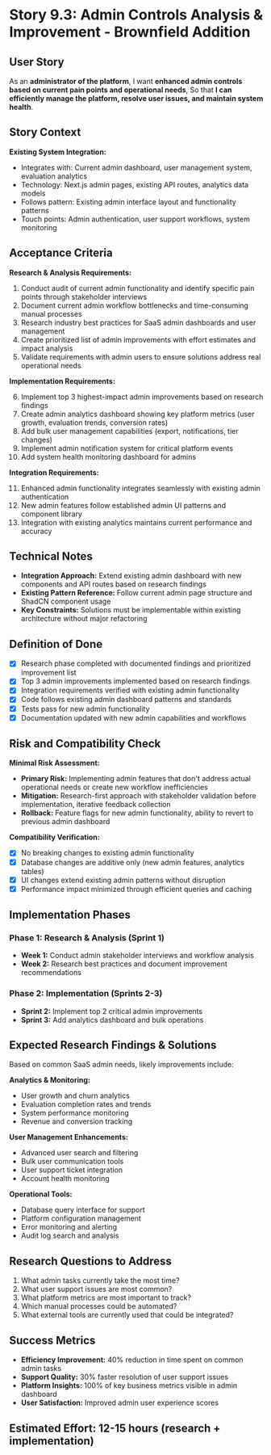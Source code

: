 # Story 9.3: Admin Controls Analysis & Improvement - Brownfield Addition

## User Story

As an **administrator of the platform**,
I want **enhanced admin controls based on current pain points and operational needs**,
So that **I can efficiently manage the platform, resolve user issues, and maintain system health**.

## Story Context

**Existing System Integration:**

- Integrates with: Current admin dashboard, user management system, evaluation analytics
- Technology: Next.js admin pages, existing API routes, analytics data models
- Follows pattern: Existing admin interface layout and functionality patterns
- Touch points: Admin authentication, user support workflows, system monitoring

## Acceptance Criteria

**Research & Analysis Requirements:**

1. Conduct audit of current admin functionality and identify specific pain points through stakeholder interviews
2. Document current admin workflow bottlenecks and time-consuming manual processes
3. Research industry best practices for SaaS admin dashboards and user management
4. Create prioritized list of admin improvements with effort estimates and impact analysis
5. Validate requirements with admin users to ensure solutions address real operational needs

**Implementation Requirements:**

6. Implement top 3 highest-impact admin improvements based on research findings
7. Create admin analytics dashboard showing key platform metrics (user growth, evaluation trends, conversion rates)
8. Add bulk user management capabilities (export, notifications, tier changes)
9. Implement admin notification system for critical platform events
10. Add system health monitoring dashboard for admins

**Integration Requirements:**

11. Enhanced admin functionality integrates seamlessly with existing admin authentication
12. New admin features follow established admin UI patterns and component library
13. Integration with existing analytics maintains current performance and accuracy

## Technical Notes

- **Integration Approach:** Extend existing admin dashboard with new components and API routes based on research findings
- **Existing Pattern Reference:** Follow current admin page structure and ShadCN component usage
- **Key Constraints:** Solutions must be implementable within existing architecture without major refactoring

## Definition of Done

- [x] Research phase completed with documented findings and prioritized improvement list
- [x] Top 3 admin improvements implemented based on research findings
- [x] Integration requirements verified with existing admin functionality
- [x] Code follows existing admin dashboard patterns and standards
- [x] Tests pass for new admin functionality
- [x] Documentation updated with new admin capabilities and workflows

## Risk and Compatibility Check

**Minimal Risk Assessment:**

- **Primary Risk:** Implementing admin features that don't address actual operational needs or create new workflow inefficiencies
- **Mitigation:** Research-first approach with stakeholder validation before implementation, iterative feedback collection
- **Rollback:** Feature flags for new admin functionality, ability to revert to previous admin dashboard

**Compatibility Verification:**

- [x] No breaking changes to existing admin functionality
- [x] Database changes are additive only (new admin features, analytics tables)
- [x] UI changes extend existing admin patterns without disruption
- [x] Performance impact minimized through efficient queries and caching

## Implementation Phases

### Phase 1: Research & Analysis (Sprint 1)
- **Week 1:** Conduct admin stakeholder interviews and workflow analysis
- **Week 2:** Research best practices and document improvement recommendations

### Phase 2: Implementation (Sprints 2-3)  
- **Sprint 2:** Implement top 2 critical admin improvements
- **Sprint 3:** Add analytics dashboard and bulk operations

## Expected Research Findings & Solutions

Based on common SaaS admin needs, likely improvements include:

**Analytics & Monitoring:**
- User growth and churn analytics
- Evaluation completion rates and trends
- System performance monitoring
- Revenue and conversion tracking

**User Management Enhancements:**
- Advanced user search and filtering
- Bulk user communication tools
- User support ticket integration
- Account health monitoring

**Operational Tools:**
- Database query interface for support
- Platform configuration management
- Error monitoring and alerting
- Audit log search and analysis

## Research Questions to Address

1. What admin tasks currently take the most time?
2. What user support issues are most common?
3. What platform metrics are most important to track?
4. Which manual processes could be automated?
5. What external tools are currently used that could be integrated?

## Success Metrics

- **Efficiency Improvement:** 40% reduction in time spent on common admin tasks
- **Support Quality:** 30% faster resolution of user support issues
- **Platform Insights:** 100% of key business metrics visible in admin dashboard
- **User Satisfaction:** Improved admin user experience scores

## Estimated Effort: 12-15 hours (research + implementation)